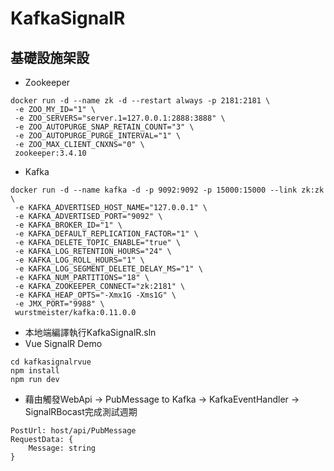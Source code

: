 # KafkaSignalR
## 基礎設施架設
* Zookeeper    
```
docker run -d --name zk -d --restart always -p 2181:2181 \
 -e ZOO_MY_ID="1" \
 -e ZOO_SERVERS="server.1=127.0.0.1:2888:3888" \
 -e ZOO_AUTOPURGE_SNAP_RETAIN_COUNT="3" \
 -e ZOO_AUTOPURGE_PURGE_INTERVAL="1" \
 -e ZOO_MAX_CLIENT_CNXNS="0" \
 zookeeper:3.4.10
```
* Kafka
```
docker run -d --name kafka -d -p 9092:9092 -p 15000:15000 --link zk:zk \
 -e KAFKA_ADVERTISED_HOST_NAME="127.0.0.1" \
 -e KAFKA_ADVERTISED_PORT="9092" \
 -e KAFKA_BROKER_ID="1" \
 -e KAFKA_DEFAULT_REPLICATION_FACTOR="1" \
 -e KAFKA_DELETE_TOPIC_ENABLE="true" \
 -e KAFKA_LOG_RETENTION_HOURS="24" \
 -e KAFKA_LOG_ROLL_HOURS="1" \
 -e KAFKA_LOG_SEGMENT_DELETE_DELAY_MS="1" \
 -e KAFKA_NUM_PARTITIONS="18" \
 -e KAFKA_ZOOKEEPER_CONNECT="zk:2181" \
 -e KAFKA_HEAP_OPTS="-Xmx1G -Xms1G" \
 -e JMX_PORT="9988" \
 wurstmeister/kafka:0.11.0.0
```
* 本地端編譯執行KafkaSignalR.sln
* Vue SignalR Demo
```
cd kafkasignalrvue
npm install
npm run dev
```
* 藉由觸發WebApi -> PubMessage to Kafka -> KafkaEventHandler -> SignalRBocast完成測試週期
```
PostUrl: host/api/PubMessage
RequestData: {
    Message: string
}
```